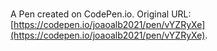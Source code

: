 # 

A Pen created on CodePen.io. Original URL: [https://codepen.io/joaoalb2021/pen/vYZRyXe](https://codepen.io/joaoalb2021/pen/vYZRyXe).


